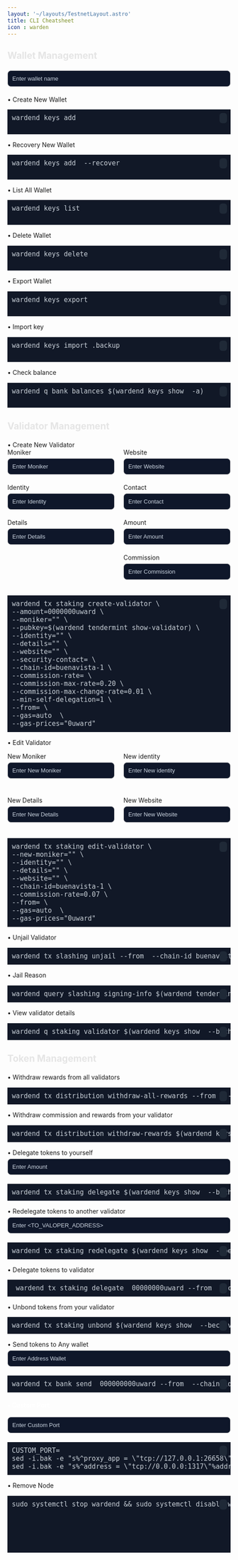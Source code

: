 ```yaml
---
layout: '~/layouts/TestnetLayout.astro'
title: CLI Cheatsheet
icon : warden
---
```

<!--
please modify this according to the chain
node name and icon : warden
chain id : buenavista-1
Binary Name : wardend
Binary Home : $HOME/.warden
Staking Denom : uward
systemd name : wardend 
-->

<style>
  .my-pre {
    background-color: #111827;
    color: #c9d1d9;
    font-size: 15px;
    padding: 10px;
    position: relative;
  }

  .input-row {
    display: flex;
    flex-wrap: wrap;
    justify-content: space-between;
  }

  .input-col {
    width: 48%;
  }

  .input-group {
    margin-bottom: 20px;
  }

  .input-group label {
    display: block;
    margin-bottom: 5px;
  }

  .input-group input {
    background-color: #0f172a;
    width: 100%;
    padding: 10px;
    border: 1px solid #ccc;
    border-radius: 0.5rem; /* 8px */
    font-size: 13px;
  }

  .input-group input:focus {
    outline: none;
    border-color: rgb(0, 0, 0);
  }

  .popup {
    position: fixed;
    top: 0;
    left: 0;
    width: 100%;
    height: 100%;
    border-color: rgb(45, 212, 191);
    display: flex;
    justify-content: center;
    align-items: center;
    z-index: 9999;
  }

  .popup-content {
    background-color: black;
    padding: 20px;
    border-radius: 10px;
    text-align: center;
    font-size: 16px;
    max-width: 80%;
    max-height: 80%;
    overflow: auto;
    color: black;
  }

  .closebtn {
    position: absolute;
    top: 10px;
    right: 10px;
    font-size: 20px;
    cursor: pointer;
  }

  .input-moci {
    width: calc(50% - 20px);
    margin-bottom: 20px;
  }

  .input-moci label {
    display: block;
    margin-bottom: 5px;
  }

  .input-moci input {
    width: 100%;
    padding: 10px;
    border: 1px solid #ccc;
    border-radius: 4px;
  }

  .container {
    display: grid;
    grid-template-columns: repeat(2, 1fr);
    grid-gap: 20px;
  }
.copy-btn {
  position: absolute;
  top: 0.5rem;
  right: 0.5rem;
  background-color: #1f2937;
  color: white;
  border: none;
  padding: 0.25rem;
  cursor: pointer;
  border-radius: 0.375rem;
  font-size: 0.75rem;
  display: flex;
  align-items: center;
  justify-content: center;
}

.copy-btn:before {
  content: '\f0c5'; /* Kode ikon salin dari Font Awesome */
  font-family: 'Font Awesome 5 Free';
  font-weight: 900;
}

.copy-btn.show-check:before {
  content: '\f00c'; /* Kode ikon centang dari Font Awesome */
  font-family: 'Font Awesome 5 Free';
  font-weight: 900;
}
  h3[for="iwallet"],
  h3[for="imoniker"] {
    color: #e5e5e5; /* Warna teks */
    font-size: 1.3rem; /* Ukuran teks */
  }

.copy-btn i {
  font-size: 0.75rem;
}

.copy-btn.hidden {
  display: none;
}
  .input-group input::placeholder {
    color: #cbd5e1; /* Warna teks placeholder */
    font-size: 13px; /* Ukuran teks placeholder */
  }

</style>

<link rel="stylesheet" href="https://cdnjs.cloudflare.com/ajax/libs/font-awesome/5.15.4/css/all.min.css" />

<h3 for="iwallet">Wallet Management</h3>
<div class="input-group">
  <input id="iwallet" type="text" placeholder="Enter wallet name" oninput="updatePre()" />
</div>

<label for="iwallet" style="vertical-align: top;">• Create New Wallet</label>
<pre class="my-pre" id="pre1" style="margin-top: 5px;">wardend keys add <span class="rwallet1"></span> 
  <button class="copy-btn" id="copy1" data-clipboard-text="" onclick="copyText(1)"></button>
</pre>

<label for="iwallet" style="vertical-align: top;">• Recovery New Wallet</label>
<pre class="my-pre" id="pre2" style="margin-top: 5px;">wardend keys add <span class="rwallet2"></span> --recover  
  <button class="copy-btn" id="copy2" data-clipboard-text="" onclick="copyText(2)"></button>
</pre>

<label for="iwallet" style="vertical-align: top;">• List All Wallet</label>
<pre class="my-pre" id="pre3" style="margin-top: 5px;">wardend keys list <span class="rwallet3"></span> 
  <button class="copy-btn" id="copy3" data-clipboard-text="" onclick="copyText(3)"></button>
</pre>

<label for="iwallet" style="vertical-align: top;">• Delete Wallet</label>
<pre class="my-pre" id="pre4">wardend keys delete <span class="rwallet4"></span> 
  <button class="copy-btn" id="copy4" data-clipboard-text="" onclick="copyText(4)"></button>
</pre>

<label for="iwallet" style="vertical-align: top;">• Export Wallet</label>
<pre class="my-pre" id="pre5">wardend keys export <span class="rwallet5"></span> 
  <button class="copy-btn" id="copy5" data-clipboard-text="" onclick="copyText(5)"></button>
</pre>

<label for="iwallet" style="vertical-align: top;">• Import key</label>
<pre class="my-pre" id="pre6">wardend keys import <span class="rwallet6"></span>.backup 
  <button class="copy-btn" id="copy6" data-clipboard-text="" onclick="copyText(6)"></button>
</pre>

<label for="iwallet" style="vertical-align: top;">• Check balance</label>
<pre class="my-pre" id="pre7">wardend q bank balances $(wardend keys show <span class="rwallet7"></span> -a)
  <button class="copy-btn" id="copy7" data-clipboard-text="" onclick="copyText(7)"></button>
</pre>

<h3 for="imoniker">Validator Management</h3>
<label for="ivalidator" style="vertical-align: top;">• Create New Validator</label>
<div class="input-row">
  <!-- Col 1 -->
  <div class="input-col">
    <div class="input-group">
      <label for="imoniker">Moniker</label>
      <input id="imoniker" type="text" placeholder="Enter Moniker" oninput="updatePre()" />
    </div>
    <div class="input-group">
      <label for="iidentity">Identity</label>
      <input id="iidentity" type="text" placeholder="Enter Identity" oninput="updatePre()" />
    </div>
    <div class="input-group">
      <label for="idetails">Details</label>
      <input id="idetails" type="text" placeholder="Enter Details" oninput="updatePre()" />
    </div>
  </div>
  <!-- Col 2 -->
  <div class="input-col">
    <div class="input-group">
      <label for="iwebsite">Website</label>
      <input id="iwebsite" type="text" placeholder="Enter Website" oninput="updatePre()" />
    </div>
    <div class="input-group">
      <label for="icontact">Contact</label>
      <input id="icontact" type="text" placeholder="Enter Contact" oninput="updatePre()" />
    </div>
    <div class="input-group">
      <label for="iamount">Amount</label>
      <input id="iamount" type="text" placeholder="Enter Amount" oninput="updatePre()" />
    </div>
    <div class="input-group">
      <label for="icommission">Commission</label>
      <input id="icommission" type="text" placeholder="Enter Commission" oninput="updatePre()" />
    </div>
  </div>
</div>

<pre class="my-pre" id="pre8">
wardend tx staking create-validator \
--amount=<span class="ramount1"></span>0000000uward \
--moniker="<span class="rmoniker1"></span>" \
--pubkey=$(wardend tendermint show-validator) \
--identity="<span class="ridentity1"></span>" \
--details="<span class="rdetails1"></span>" \
--website="<span class="rwebsite1"></span>" \
--security-contact=<span class="rcontact1"></span> \
--chain-id=buenavista-1 \
--commission-rate=<span class="rcommission1"></span> \
--commission-max-rate=0.20 \
--commission-max-change-rate=0.01 \
--min-self-delegation=1 \
--from=<span class="rwallet8"></span> \
--gas=auto  \
--gas-prices="0uward"<button class="copy-btn" id="copy8" data-clipboard-text="" onclick="copyText(8)"></button>
</pre>


<label for="imoniker">• Edit Validator</label>
<div class="container">
  <div class="input-group">
    <label for="ieditmoniker">New Moniker</label>
    <input id="ieditmoniker" type="text" placeholder="Enter New Moniker" oninput="updatePre()" />
  </div>
  <div class="input-group">
    <label for="ieditidentity">New identity</label>
    <input id="ieditidentity" type="text" placeholder="Enter New identity" oninput="updatePre()" />
  </div>
  <div class="input-group">
    <label for="ieditdetails">New Details</label>
    <input id="ieditdetails" type="text" placeholder="Enter New Details" oninput="updatePre()" />
  </div>
  <div class="input-group">
    <label for="ieditweb">New Website</label>
    <input id="ieditweb" type="text" placeholder="Enter New Website" oninput="updatePre()" />
  </div>
</div>

<pre class="my-pre" id="pre9">
wardend tx staking edit-validator \
--new-moniker="<span class="reditmoniker1"></span>" \
--identity="<span class="reditidentity1"></span>" \
--details="<span class="reditdetails1"></span>" \
--website="<span class="reditweb1"></span>" \
--chain-id=buenavista-1 \
--commission-rate=0.07 \
--from=<span class="rwallet9"></span> \
--gas=auto  \
--gas-prices="0uward"<button class="copy-btn" id="copy9" data-clipboard-text="" onclick="copyText(9)"></button>
</pre>

<label for="iwallet" style="vertical-align: top;">• Unjail Validator</label>
<pre class="my-pre" id="pre10">
wardend tx slashing unjail --from <span class="rwallet10"></span> --chain-id buenavista-1 --gas-prices 0.00025uward --gas-adjustment 1.5 --gas auto -y<button class="copy-btn" id="copy10" data-clipboard-text="" onclick="copyText(10)"></button>
</pre>

<label for="iwallet" style="vertical-align: top;">• Jail Reason</label>
<pre class="my-pre" id="pre11">
wardend query slashing signing-info $(wardend tendermint show-validator)<button class="copy-btn" id="copy11" data-clipboard-text="" onclick="copyText(11)"></button>
</pre>

<label for="iwallet" style="vertical-align: top;">• View validator details</label>
<pre class="my-pre" id="pre12">
wardend q staking validator $(wardend keys show <span class="rwallet11"></span> --bech val -a) <button class="copy-btn" id="copy12" data-clipboard-text="" onclick="copyText(12)"></button>
</pre>

<h3 for="imoniker">Token Management</h3>
<label for="ivalidator" style="vertical-align: top;">• Withdraw rewards from all validators</label>
<pre class="my-pre" id="pre13">
wardend tx distribution withdraw-all-rewards --from <span class="rwallet12"></span> --chain-id buenavista-1 --gas=auto  --gas-prices="0uward" <button class="copy-btn" id="copy13" data-clipboard-text="" onclick="copyText(13)"></button>
</pre>

<label for="ivalidator" style="vertical-align: top;">• Withdraw commission and rewards from your validator</label>
<pre class="my-pre" id="pre14">wardend tx distribution withdraw-rewards $(wardend keys show <span class="rwallet13"></span> --bech val -a) --commission --from <span class="rwallet14"></span> --chain-id buenavista-1 --gas=auto --gas-prices="0uward"  <button class="copy-btn" id="copy14" data-clipboard-text="" onclick="copyText(14)"></button>
</pre>

<div class="input-group">

<label for="idelegetet" style="vertical-align: top;">• Delegate tokens to yourself</label>
  <input id="idelegete" type="text" placeholder="Enter Amount" oninput="updatePre()" />
</div>
 <pre class="my-pre" id="pre15" style="margin-top: 5px;">wardend tx staking delegate $(wardend keys show <span class="rwallet15"></span> --bech val -a) <span class="rdelegete1"></span>00000000uward --from <span class="rwallet16"></span> --chain-id buenavista-1 --gas=auto  --gas-prices="0uward"  <button class="copy-btn" id="copy15" data-clipboard-text="" onclick="copyText(15)"></button>
</pre>

 <div class="input-group">

<label for="iredelegetet" style="vertical-align: top;">• Redelegate tokens to another validator</label>
  <input id="iredelegete" type="text" placeholder="Enter <TO_VALOPER_ADDRESS>" oninput="updatePre()" />
</div>
 <pre class="my-pre" id="pre16" style="margin-top: 5px;">wardend tx staking redelegate $(wardend keys show <span class="rwallet17"></span> --bech val -a) <span class="rredelegete1"></span> <span class="rdelegete2"></span>00000000uward --from <span class="rwallet18"></span> --chain-id buenavista-1 --gas=auto  --gas-prices="0uward" <button class="copy-btn" id="copy16" data-clipboard-text="" onclick="copyText(16)"></button>
</pre>

<label for="iredelegetet" style="vertical-align: top;">• Delegate tokens to validator</label>
 <pre class="my-pre" id="pre17" style="margin-top: 5px;"> wardend tx staking delegate <span class="rredelegete2"></span> <span class="rdelegete3"></span>00000000uward --from <span class="rwallet19"></span> --chain-id buenavista-1 --gas=auto  --gas-prices="0uward" <button class="copy-btn" id="copy17" data-clipboard-text="" onclick="copyText(17)"></button>
</pre>

<label for="iredelegetet" style="vertical-align: top;">• Unbond tokens from your validator</label>
 <pre class="my-pre" id="pre18" style="margin-top: 5px;">wardend tx staking unbond $(wardend keys show <span class="rwallet20"></span> --bech val -a) <span class="rdelegete4"></span>00000000uward --from <span class="rwallet21"></span> --chain-id buenavista-1 --gas=auto  --gas-prices="0uward"<button class="copy-btn" id="copy18" data-clipboard-text="" onclick="copyText(18)"></button>
</pre>


<div class="input-group">
  <label for="idelegetet" style="vertical-align: top;">• Send tokens to Any wallet</label>
  <input id="itoken" type="text" placeholder="Enter Address Wallet" oninput="updatePre()" />
</div>
<pre class="my-pre" id="pre19" style="margin-top: 5px;">
wardend tx bank send<span class="rwallet22"></span> <span class="rtoken1"></span> <span class="rdelegete5"></span>000000000uward --from <span class="rwallet23"></span> --chain-id buenavista-1 --gas=auto  --gas-prices="0uward"<button class="copy-btn" id="copy19" data-clipboard-text="" onclick="copyText(19)"></button>
</pre>



<h4 for="iwallet" style="color: white;">• Custom Port</h4>
<div class="input-group ">
  <input id="iport" type="text" placeholder="Enter Custom Port" oninput="updatePre()" />
</div>
 <pre class="my-pre" id="pre20" style="margin-top: 5px;">CUSTOM_PORT=<span class="rport1"></span>
sed -i.bak -e "s%^proxy_app = \"tcp://127.0.0.1:26658\"%proxy_app = \"tcp://127.0.0.1:${CUSTOM_PORT}658\"%; s%^laddr = \"tcp://127.0.0.1:26657\"%laddr = \"tcp://127.0.0.1:${CUSTOM_PORT}657\"%; s%^pprof_laddr = \"localhost:6060\"%pprof_laddr = \"localhost:${CUSTOM_PORT}060\"%; s%^laddr = \"tcp://0.0.0.0:26656\"%laddr = \"tcp://0.0.0.0:${CUSTOM_PORT}656\"%; s%^prometheus_listen_addr = \":26660\"%prometheus_listen_addr = \":${CUSTOM_PORT}660\"%" $HOME/.warden/config/config.toml
sed -i.bak -e "s%^address = \"tcp://0.0.0.0:1317\"%address = \"tcp://0.0.0.0:${CUSTOM_PORT}317\"%; s%^address = \":8080\"%address = \":${CUSTOM_PORT}080\"%; s%^address = \"0.0.0.0:9090\"%address = \"0.0.0.0:${CUSTOM_PORT}090\"%; s%^address = \"0.0.0.0:9091\"%address = \"0.0.0.0:${CUSTOM_PORT}091\"%" $HOME/.warden/config/app.toml<button class="copy-btn"  id="copy20" data-clipboard-text="" onclick="copyText(20)"></button>
</pre>  </div>
 </div>

<label for="iwallet" style="vertical-align: top;">• Remove Node</label>
<pre class="my-pre" id="pre21">sudo systemctl stop wardend && sudo systemctl disable wardend && sudo rm /etc/systemd/system/wardend.service && sudo systemctl daemon-reload && rm -rf $HOME/.warden && rm -rf buenavista-1 && sudo rm -rf $(which wardend)<button class="copy-btn" id="copy21" data-clipboard-text="" onclick="copyText(21)"></button>


<script>
  function updatePre() {
    const walletInput = document.getElementById('iwallet').value.trim();
    document.querySelector('.rwallet1').textContent = walletInput;
    document.querySelector('.rwallet2').textContent = walletInput;
    document.querySelector('.rwallet3').textContent = walletInput;
    document.querySelector('.rwallet4').textContent = walletInput;
    document.querySelector('.rwallet5').textContent = walletInput;
    document.querySelector('.rwallet6').textContent = walletInput;
    document.querySelector('.rwallet7').textContent = walletInput;
    document.querySelector('.rwallet8').textContent = walletInput;
    document.querySelector('.rwallet9').textContent = walletInput;
    document.querySelector('.rwallet10').textContent = walletInput;
    document.querySelector('.rwallet11').textContent = walletInput;
    document.querySelector('.rwallet12').textContent = walletInput;
    document.querySelector('.rwallet13').textContent = walletInput;
    document.querySelector('.rwallet14').textContent = walletInput;
     document.querySelector('.rwallet15').textContent = walletInput;
      document.querySelector('.rwallet16').textContent = walletInput;
        document.querySelector('.rwallet17').textContent = walletInput;
          document.querySelector('.rwallet18').textContent = walletInput;
          document.querySelector('.rwallet19').textContent = walletInput;
          document.querySelector('.rwallet20').textContent = walletInput;
          document.querySelector('.rwallet21').textContent = walletInput;
          document.querySelector('.rwallet22').textContent = walletInput;
          document.querySelector('.rwallet23').textContent = walletInput;

    const monikerInput = document.getElementById('imoniker').value.trim();
    document.querySelector('.rmoniker1').textContent = monikerInput;

     const identityInput = document.getElementById('iidentity').value.trim();
    document.querySelector('.ridentity1').textContent = identityInput;
   
   const detailsInput = document.getElementById('idetails').value.trim();
    document.querySelector('.rdetails1').textContent = detailsInput;

    const websiteInput = document.getElementById('iwebsite').value.trim();
    document.querySelector('.rwebsite1').textContent = websiteInput;

    const contactInput = document.getElementById('icontact').value.trim();
    document.querySelector('.rcontact1').textContent = contactInput;

    const amountInput = document.getElementById('iamount').value.trim();
    document.querySelector('.ramount1').textContent = amountInput;
    
    const commissionInput = document.getElementById('icommission').value.trim();
    document.querySelector('.rcommission1').textContent = commissionInput;

    const editmonikerInput = document.getElementById('ieditmoniker').value.trim();
    document.querySelector('.reditmoniker1').textContent = editmonikerInput;
    
    const editidentityInput = document.getElementById('ieditidentity').value.trim();
    document.querySelector('.reditidentity1').textContent = editidentityInput;

     const editdetailsInput = document.getElementById('ieditdetails').value.trim();
    document.querySelector('.reditdetails1').textContent = editdetailsInput;

    const editwebInput = document.getElementById('ieditweb').value.trim();
    document.querySelector('.reditweb1').textContent = editwebInput;

    const delegeteInput = document.getElementById('idelegete').value.trim();
    document.querySelector('.rdelegete1').textContent = delegeteInput;
      document.querySelector('.rdelegete2').textContent = delegeteInput;
document.querySelector('.rdelegete3').textContent = delegeteInput;
document.querySelector('.rdelegete4').textContent = delegeteInput;
document.querySelector('.rdelegete5').textContent = delegeteInput;
    const redelegeteInput = document.getElementById('iredelegete').value.trim();
    document.querySelector('.rredelegete1').textContent = redelegeteInput;
       document.querySelector('.rredelegete2').textContent = redelegeteInput;

const tokenInput = document.getElementById('itoken').value.trim();
    document.querySelector('.rtoken1').textContent = tokenInput;

    const portInput = document.getElementById('iport').value.trim();
    document.querySelector('.rport1').textContent = portInput;
  }

function copyText(preIndex) {
  const textToCopy = document.querySelector(`#pre${preIndex}`).innerText;
  const button = document.querySelector(`#copy${preIndex}`);

  navigator.clipboard.writeText(textToCopy)
    .then(() => {
      button.classList.add('show-check'); // Tampilkan ikon centang
      setTimeout(() => {
        button.classList.remove('show-check'); // Kembalikan ke ikon salin setelah 2 detik
      }, 2000);
    })
    .catch(err => {
      console.error('Failed to copy text: ', err);
      // Fallback jika navigator.clipboard.writeText gagal
      const range = document.createRange();
      range.selectNode(document.querySelector(`#pre${preIndex}`));
      window.getSelection().removeAllRanges();
      window.getSelection().addRange(range);
      document.execCommand('copy');
      window.getSelection().removeAllRanges();
      button.classList.add('show-check'); // Tampilkan ikon centang
      setTimeout(() => {
        button.classList.remove('show-check'); // Kembalikan ke ikon salin setelah 2 detik
      }, 2000);
    });
}
</script>
